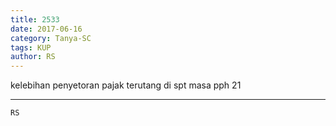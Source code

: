 ```yaml
---
title: 2533
date: 2017-06-16
category: Tanya-SC
tags: KUP
author: RS
---
```


kelebihan penyetoran pajak terutang di spt masa pph 21

---



`RS`
